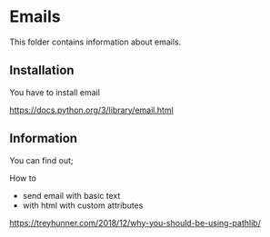 # Emails

This folder contains information about emails.

## Installation 

You have to install email

https://docs.python.org/3/library/email.html

## Information

You can find out;

How to
- send email with basic text
- with html with custom attributes

https://treyhunner.com/2018/12/why-you-should-be-using-pathlib/